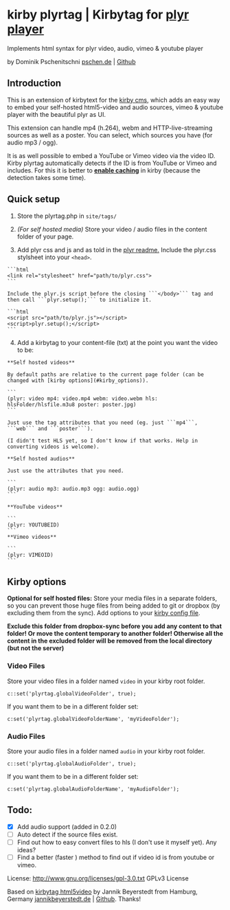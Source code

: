 # kirby plyrtag | Kirbytag for [plyr player](https://github.com/Selz/plyr)
Implements html syntax for plyr video, audio, vimeo & youtube player

by Dominik Pschenitschni
[pschen.de](http://pschen.de) | [Github](https://github.com/dpschen)

## Introduction

This is an extension of kirbytext for the [kirby cms](getkirby.com), which adds an easy way to embed your self-hosted html5-video and audio sources, vimeo & youtube player with the beautiful plyr as UI.

This extension can handle mp4 (h.264), webm and HTTP-live-streaming sources as well as a poster. You can select, which sources you have (for audio mp3 / ogg).

It is as well possible to embed a YouTube or Vimeo video via the video ID. Kirby plyrtag automatically detects if the ID is from YouTube or Vimeo and includes. For this it is better to [**enable caching**](https://getkirby.com/docs/developer-guide/advanced/caching) in kirby (because the detection takes some time).

## Quick setup
  1. Store the plyrtag.php in
    ```
    site/tags/
    ```

  2. _(For self hosted media)_ Store your video / audio files in the content folder of your page.

  3. Add plyr css and js and as told in the [plyr readme.](https://github.com/Selz/plyr/blob/master/readme.md)
    Include the plyr.css stylsheet into your `<head>`.

    ```html
    <link rel="stylesheet" href="path/to/plyr.css">
    ```

    Include the plyr.js script before the closing ```</body>``` tag and then call ```plyr.setup();``` to initialize it.

    ```html
    <script src="path/to/plyr.js"></script>
    <script>plyr.setup();</script>
    ```

  4. Add a kirbytag to your content-file (txt) at the point you want the video to be:  

    **Self hosted videos**

    By default paths are relative to the current page folder (can be changed with [kirby options](#kirby_options)).

    ```
    (plyr: video mp4: video.mp4 webm: video.webm hls: hlsFolder/hlsfile.m3u8 poster: poster.jpg)
    ```

    Just use the tag attributes that you need (eg. just ```mp4```, ```web``` and ```poster```).

    (I didn't test HLS yet, so I don't know if that works. Help in converting videos is welcome).

    **Self hosted audios**

    Just use the attributes that you need.

    ```
    (plyr: audio mp3: audio.mp3 ogg: audio.ogg)
    ```

    **YouTube videos**

    ```
    (plyr: YOUTUBEID)
    ```
    **Vimeo videos**

    ```
    (plyr: VIMEOID)
    ```

## Kirby options<a name="kirby_options"></a>

**Optional for self hosted files:** Store your media files in a separate folders, so you can prevent those huge files from being added to git or dropbox (by excluding them from the sync). Add options to your [kirby config file](https://getkirby.com/docs/developer-guide/configuration/options).

**Exclude this folder from dropbox-sync before you add any content to that folder! Or move the content temporary to another folder! Otherwise all the content in the excluded folder will be removed from the local directory (but not the server)**


### Video Files
Store your video files in a folder named ```video``` in your kirby root folder.

```
c::set('plyrtag.globalVideoFolder', true);
```

If you want them to be in a different folder set:

```
c:set('plyrtag.globalVideoFolderName', 'myVideoFolder');
```

### Audio Files
Store your audio files in a folder named ```audio``` in your kirby root folder.

```
c::set('plyrtag.globalAudioFolder', true);
```

If you want them to be in a different folder set:

```
c:set('plyrtag.globalAudioFolderName', 'myAudioFolder');
```

## Todo:
- [x] Add audio support (added in 0.2.0)
- [ ] Auto detect if the source files exist.
- [ ] Find out how to easy convert files to hls (I don't use it myself yet). Any ideas?
- [ ] Find a better (faster ) method to find out if video id is from youtube or vimeo.

License: http://www.gnu.org/licenses/gpl-3.0.txt GPLv3 License

Based on [kirbytag html5video](https://github.com/jbeyerstedt/kirby-kirbytag-html5video) by Jannik Beyerstedt from Hamburg, Germany
[jannikbeyerstedt.de](http://jannikbeyerstedt.de) | [Github](https://github.com/jbeyerstedt).
Thanks!
